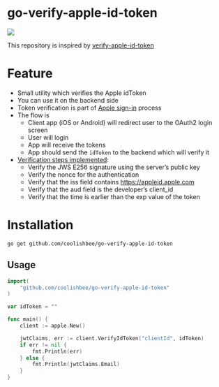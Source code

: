 # go-verify-apple-id-token

![](https://img.shields.io/badge/golang-1.19-blue.svg?style=flat)

This repository is inspired by [verify-apple-id-token](https://github.com/stefanprokopdev/verify-apple-id-token)

# Feature

- Small utility which verifies the Apple idToken
- You can use it on the backend side
- Token verification is part of [Apple sign-in](https://developer.apple.com/documentation/signinwithapplerestapi) process
- The flow is
  - Client app (iOS or Android) will redirect user to the OAuth2 login screen
  - User will login
  - App will receive the tokens
  - App should send the `idToken` to the backend which will verify it
- [Verification steps implemented](https://developer.apple.com/documentation/sign_in_with_apple/sign_in_with_apple_rest_api/verifying_a_user):
  - Verify the JWS E256 signature using the server’s public key
  - Verify the nonce for the authentication
  - Verify that the iss field contains https://appleid.apple.com
  - Verify that the aud field is the developer’s client_id
  - Verify that the time is earlier than the exp value of the token

# Installation
```
go get github.com/coolishbee/go-verify-apple-id-token
```

## Usage

```go
import(
    "github.com/coolishbee/go-verify-apple-id-token"
)

var idToken = ""

func main() {
	client := apple.New()

	jwtClaims, err := client.VerifyIdToken("clientId", idToken)
	if err != nil {
        fmt.Println(err)
	} else {
		fmt.Println(jwtClaims.Email)
	}
}
```
